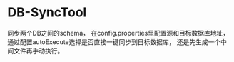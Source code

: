 # DB-SyncTool
同步两个DB之间的schema，
在config.properties里配置源和目标数据库地址，
通过配置autoExecute选择是否直接一键同步到目标数据库，
还是先生成一个中间文件再手动执行。